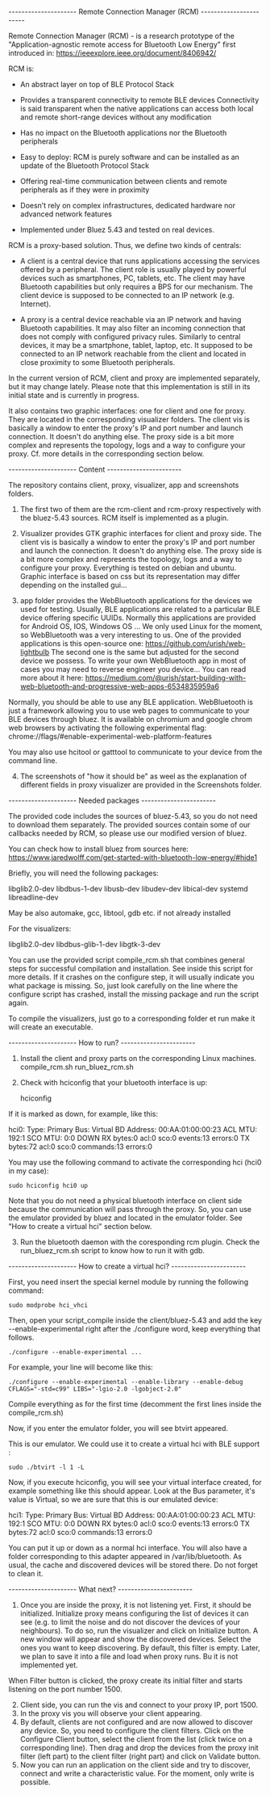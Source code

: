 --------------------- Remote Connection Manager (RCM) -----------------------

Remote Connection Manager (RCM) - is a research prototype of the "Application-agnostic remote access for Bluetooth Low Energy" first introduced in:
https://ieeexplore.ieee.org/document/8406942/

RCM is:
- An abstract layer on top of BLE Protocol Stack
- Provides a transparent connectivity to remote BLE devices
	Connectivity is said transparent when the native applications can access both local
	and remote short-range devices without any modification

- Has no impact on the Bluetooth applications nor the Bluetooth peripherals
- Easy to deploy: RCM is purely software and can be installed as an update of the Bluetooth Protocol Stack
- Offering real-time communication between clients and remote peripherals as if they were in proximity
- Doesn’t rely on complex infrastructures, dedicated hardware nor advanced network features
- Implemented under Bluez 5.43 and tested on real devices.
 
RCM is a proxy-based solution. Thus, we define two kinds of centrals:
- A client is a central device that runs applications accessing the services offered by a peripheral.
The client role is usually played by powerful devices such as smartphones,
PC, tablets, etc. The client may have Bluetooth capabilities but only requires a BPS for our mechanism. The
client device is supposed to be connected to an IP network (e.g. Internet).

- A proxy is a central device reachable via an IP network and having Bluetooth capabilities.
It may also filter an incoming connection that does not comply with configured privacy rules.
Similarly to central devices, it may be a smartphone, tablet, laptop, etc.
It supposed to be connected to an IP network reachable from the client and located in close proximity to some Bluetooth peripherals.

In the current version of RCM, client and proxy are implemented separately, but it may change lately.
Please note that this implementation is still in its initial state and is currently in progress.

It also contains two graphic interfaces: one for client and one for proxy.
They are located in the corresponding visualizer folders.
The client vis is basically a window to enter the proxy's IP and port number and launch connection.
It doesn't do anything else.
The proxy side is a bit more complex and represents the topology, logs and a way to configure your proxy.
Cf. more details in the corresponding section below.

--------------------- Content -----------------------

The repository contains client, proxy, visualizer, app and screenshots folders.
1) The first two of them are the rcm-client and rcm-proxy respectively with the bluez-5.43 sources.
RCM itself is implemented as a plugin.

2) Visualizer provides GTK graphic interfaces for client and proxy side.
The client vis is basically a window to enter the proxy's IP and port number and launch the connection.
It doesn't do anything else.
The proxy side is a bit more complex and represents the topology, logs and a way to configure your proxy.
Everything is tested on debian and ubuntu. Graphic interface is based on css but its representation may differ depending on the installed gui...

3) app folder provides the WebBluetooth applications for the devices we used for testing.
Usually, BLE applications are related to a particular BLE device offering specific UUIDs.
Normally this applications are provided for Android OS, IOS, Windows OS ... 
We only used Linux for the moment, so WebBluetooth was a very interesting to us.
One of the provided applications is this open-source one: https://github.com/urish/web-lightbulb
The second one is the same but adjusted for the second device we possess.
To write your own WebBluetooth app in most of cases you may need to reverse engineer you device...
You can read more about it here:
https://medium.com/@urish/start-building-with-web-bluetooth-and-progressive-web-apps-6534835959a6

Normally, you should be able to use any BLE application.
WebBluetooth is just a framework allowing you to use web pages to communicate to your BLE devices through bluez.
It is available on chromium and google chrom web browsers by activating the following experimental flag:
chrome://flags/#enable-experimental-web-platform-features

You may also use hcitool or gatttool to communicate to your device from the command line.

4) The screenshots of "how it should be" as weel as the explanation of different fields in proxy visualizer are provided in the Screenshots folder.

--------------------- Needed packages -----------------------

The provided code includes the sources of bluez-5.43, so you do not need to download them separately. 
The provided sources contain some of our callbacks needed by RCM, so please use our modified version of bluez.

You can check how to install bluez from sources here: 
https://www.jaredwolff.com/get-started-with-bluetooth-low-energy/#hide1

Briefly, you will need the following packages:

libglib2.0-dev
libdbus-1-dev
libusb-dev
libudev-dev
libical-dev
systemd libreadline-dev

May be also automake, gcc, libtool, gdb etc. if not already installed

For the visualizers:

libglib2.0-dev
libdbus-glib-1-dev
libgtk-3-dev

You can use the provided script compile_rcm.sh that combines general steps for successful compilation and installation.
See inside this script for more details.
If it crashes on the configure step, it will usually indicate you what package is missing.
So, just look carefully on the line where the configure script has crashed, install the missing package and run the script again.

To compile the visualizers, just go to a corresponding folder et run make it will create an executable.

--------------------- How to run? -----------------------

1) Install the client and proxy parts on the corresponding Linux machines.
	compile_rcm.sh
	run_bluez_rcm.sh

2) Check with hciconfig that your bluetooth interface is up:

	hciconfig

If it is marked as down, for example, like this:

hci0:	Type: Primary  Bus: Virtual
	BD Address: 00:AA:01:00:00:23  ACL MTU: 192:1  SCO MTU: 0:0
	DOWN
	RX bytes:0 acl:0 sco:0 events:13 errors:0
	TX bytes:72 acl:0 sco:0 commands:13 errors:0

You may use the following command to activate the corresponding hci (hci0 in my case):

	sudo hciconfig hci0 up

Note that you do not need a physical bluetooth interface on client side because the communication will pass through the proxy.
So, you can use the emulator provided by bluez and located in the emulator folder. See "How to create a virtual hci" section below.

3) Run the bluetooth daemon with the coresponding rcm plugin. Check the run_bluez_rcm.sh script to know how to run it with gdb.

--------------------- How to create a virtual hci? -----------------------

First, you need insert the special kernel module by running the following command:

    sudo modprobe hci_vhci

Then, open your script_compile inside the client/bluez-5.43 and add the key --enable-experimental right after the ./configure word, keep everything that follows.

    ./configure --enable-experimental ...

For example, your line will become like this:

    ./configure --enable-experimental --enable-library --enable-debug CFLAGS="-std=c99" LIBS="-lgio-2.0 -lgobject-2.0"

Compile everything as for the first time (decomment the first lines inside the compile_rcm.sh)

Now, if you enter the emulator folder, you will see btvirt appeared.

This is our emulator. We could use it to create a virtual hci with BLE support :

    sudo ./btvirt -l 1 -L

Now, if you execute hciconfig, you will see your virtual interface created, for example something like this should appear. Look at the Bus parameter, it's value is Virtual, so we are sure that this is our emulated device:

hci1:    Type: Primary  Bus: Virtual
    BD Address: 00:AA:01:00:00:23  ACL MTU: 192:1  SCO MTU: 0:0
    DOWN
    RX bytes:0 acl:0 sco:0 events:13 errors:0
    TX bytes:72 acl:0 sco:0 commands:13 errors:0

You can put it up or down as a normal hci interface. You will also have a folder corresponding to this adapter appeared in /var/lib/bluetooth. As usual, the cache and discovered devices will be stored there. Do not forget to clean it.

--------------------- What next? -----------------------

1) Once you are inside the proxy, it is not listening yet. First, it should be initialized.
Initialize proxy means configuring the list of devices it can see (e.g. to limit the noise and do not discover the devices of your neighbours).
To do so, run the visualizer and click on Initialize button.
A new window will appear and show the discovered devices.
Select the ones you want to keep discovering. By default, this filter is empty.
Later, we plan to save it into a file and load when proxy runs. Bu it is not implemented yet.

When Filter button is clicked, the proxy create its initial filter and starts listening on the port number 1500.

2) Client side, you can run the vis and connect to your proxy IP, port 1500.
3) In the proxy vis you will observe your client appearing.
4) By default, clients are not configured and are now allowed to discover any device.
So, you need to configure the client filters.
Click on the Configure Client button, select the client from the list (click twice on a corresponding line).
Then drag and drop the devices from the proxy init filter (left part) to the client filter (right part) and click on Validate button.
5) Now you can run an application on the client side and try to discover, connect and write a characteristic value.
For the moment, only write is possible.

